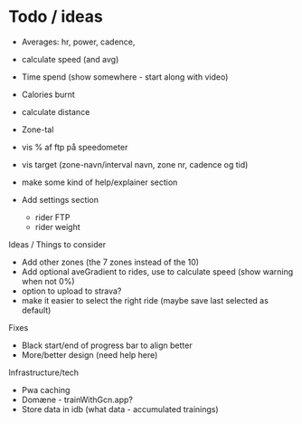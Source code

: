 # Todo / ideas

- Averages: hr, power, cadence,
- calculate speed (and avg)
- Time spend (show somewhere - start along with video)
- Calories burnt
- calculate distance

- Zone-tal
- vis % af ftp på speedometer
- vis target (zone-navn/interval navn, zone nr, cadence og tid)
- make some kind of help/explainer section

- Add settings section
    - rider FTP
    - rider weight

Ideas / Things to consider
- Add other zones (the 7 zones instead of the 10)
- Add optional aveGradient to rides, use to calculate speed (show warning when not 0%)
- option to upload to strava?
- make it easier to select the right ride (maybe save last selected as default)

Fixes
- Black start/end of progress bar to align better
- More/better design (need help here)

Infrastructure/tech
- Pwa caching
- Domæne - trainWithGcn.app?
- Store data in idb (what data - accumulated trainings)



